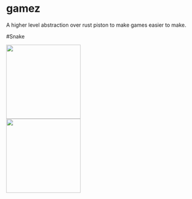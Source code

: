 # gamez
A higher level abstraction over rust piston to make games easier to make.


#Snake


<img src="https://i.imgur.com/xnbbIp0.png" width="200px" height="200px">

<br>

<img src="https://i.imgur.com/TwgoCwg.png" width="200px" height="200px">
